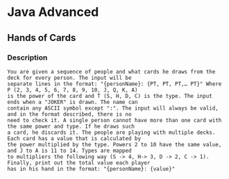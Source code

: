 # Java Advanced

## Hands of Cards

### Description
    You are given a sequence of people and what cards he draws from the deck for every person. The input will be 
    separate lines in the format: "{personName}: {PT, PT, PT,… PT}" Where P (2, 3, 4, 5, 6, 7, 8, 9, 10, J, Q, K, A) 
    is the power of the card and T (S, H, D, C) is the type. The input ends when a "JOKER" is drawn. The name can 
    contain any ASCII symbol except ":". The input will always be valid, and in the format described, there is no
    need to check it. A single person cannot have more than one card with the same power and type. If he draws such
    a card, he discards it. The people are playing with multiple decks. Each card has a value that is calculated by
    the power multiplied by the type. Powers 2 to 10 have the same value, and J to A is 11 to 14. Types are mapped
    to multipliers the following way (S -> 4, H-> 3, D -> 2, C -> 1). Finally, print out the total value each player 
    has in his hand in the format: "{personName}: {value}"